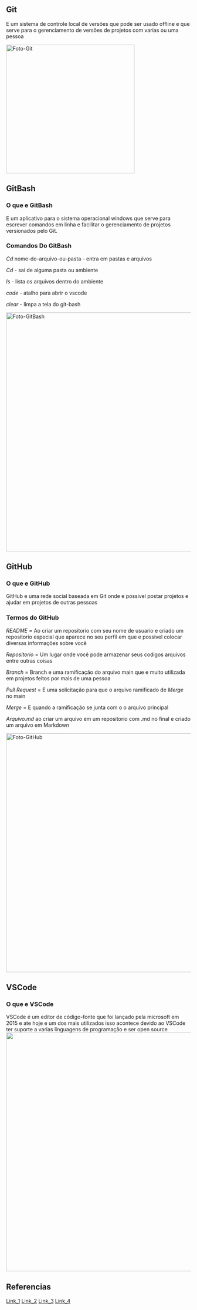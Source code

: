 ## Git
E um sistema de controle local de versões que pode ser usado offline e que serve para o gerenciamento de versões de projetos com varias ou uma pessoa

<img src="https://github.com/Davi8002/AV1/assets/164496370/0a8016eb-01eb-4879-ad6d-2201d1720b9c" alt="Foto-Git" width="350px">


## GitBash

### O que e GitBash
E um aplicativo para o sistema operacional windows que serve para escrever comandos em linha e facilitar o gerenciamento de projetos versionados pelo Git.


### Comandos Do GitBash

*Cd* nome-do-arquivo-ou-pasta - entra em pastas e arquivos 

*Cd* - sai de alguma pasta ou ambiente

*ls* - lista os arquivos dentro do ambiente

*code* - atalho para abrir o vscode

*clear* - limpa a tela do git-bash

<img src="https://github.com/Davi8002/AV1/assets/164496370/5ab97d06-de84-4dc4-a712-1ab0d0bc63da" alt="Foto-GitBash" width="650px">


## GitHub

### O que e GitHub
GitHub e uma rede social baseada em Git onde e possivel postar projetos e ajudar em projetos de outras pessoas 

### Termos do GitHub

*README* = Ao criar um repositorio com seu nome de usuario e criado um repositorio especial que aparece no seu perfil em que e possivel colocar diversas informações sobre você

*Repositorio* = Um lugar onde você pode armazenar seus codigos arquivos entre outras coisas

*Branch* = Branch e uma ramificação do arquivo main que e muito utilizada em projetos feitos por mais de uma pessoa

*Pull Request* = E uma solicitação para que o arquivo ramificado de *Merge* no main

*Merge* = E quando a ramificação se junta com o o arquivo principal

*Arquivo.md* ao criar um arquivo em um repositorio com .md no final e criado um arquivo em Markdown

<img src="https://github.com/Davi8002/AV1/assets/164496370/365ffae7-1c54-42f6-8b29-a376fe227670" alt="Foto-GitHub" width="650px">


## VSCode

### O que e VSCode
VSCode é um editor de código-fonte que foi lançado pela microsoft em 2015 e ate hoje e um dos mais utilizados isso acontece devido ao VSCode ter suporte a varias linguagens de programação e ser open source
<img src="https://github.com/Davi8002/AV1/assets/164496370/1998c5f4-f695-45b0-a393-6240083b82d4" width="650px">

## Referencias 
[Link_1](https://www.dio.me/articles/principais-comandos-no-git-bash-voce-deve-saber)
[Link_2](https://www.dio.me/articles/qual-a-diferenca-entre-git-github-e-git-bash)
[Link_3](https://pt.wikipedia.org/wiki/Git)
[Link_4](https://www.remessaonline.com.br/blog/visual-studio-code-confira-as-principais-funcoes-da-ferramenta/)
